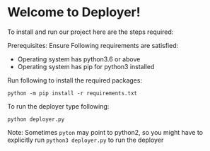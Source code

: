 # Welcome to Deployer!

To install and run our project here are the steps required:

Prerequisites:
Ensure Following requirements are satisfied:
  -   Operating system has python3.6 or above
  -   Operating system has pip for python3 installed

Run following to install the required packages:

`python -m pip install -r requirements.txt`

To run the deployer type following:

`python deployer.py`

Note: Sometimes `pyton` may point to python2, so you might have to explicitly run `python3 deployer.py` to run the deployer